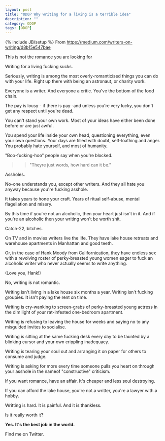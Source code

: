 ```yaml
---
layout: post
title: "ODOP Why writing for a living is a terrible idea"
description: ""
category: ODOP
tags: [ODOP]
---
```

{% include JB/setup %}
From <https://medium.com/writers-on-writing/d8b15e547bae>

This is not the romance you are looking for 

Writing for a living fucking sucks.

Seriously, writing is among the most overly-romanticised things you can do with your life. Right up there with being an astronaut, or charity work.

Everyone is a writer. And everyone a critic. You've the bottom of the food chain.

The pay is lousy - if there is pay -and unless you're very lucky, you don't get any respect until you're dead.

You can't stand your own work. Most of your ideas have either been done before or are just awful.

You spend your life inside your own head, questioning everything, even your own questions. Your days are filled with doubt, self-loathing and anger. You probably hate yourself, and most of humanity. 

"Boo-fucking-hoo" people say when you're blocked.

>> "Theyre just words, how hard can it be."

Assholes.

No-one understands you, except other writers. And they all hate you anyway because you're fucking asshole.

It takes years to hone your craft. Years of ritual self-abuse, mental flagellation and misery.

By this time if you're not an alcoholic, then your heart just isn't in it. And if you're an alcoholic then your writing won't be worth shit.

Catch-22, bitches.

On TV and in movies writers live the life. They have lake house retreats and warehouse apartments in Manhattan and good teeth.

Or, in the case of Hank Moody from Californication, they have endless sex with a revolving roster of perky-breasted young women eager to fuck an alcoholic writer who never actually seems to write anything.

(Love you, Hank!)

No, writing is not romantic.

Writing isn't living in a lake house six months a year. Writing isn't fucking groupies. It isn't paying the rent on time.

Writing is cry-wanking to screen-grabs of perky-breasted young actress in the dim light of your rat-infested one-bedroom apartment.

Writing is refusing to leaving the house for weeks and saying no to any misguided invites to socialise.

Writing is sitting at the same fucking desk every day to be taunted by a blinking cursor and your own crippling inadequacy.

Writing is tearing your soul out and arranging it on paper for others to consume and judge.

Writing is asking for more every time someone pulls you heart on through your asshole in the nameof "constructive" criticism.

If you want romance, have an affair. It's cheaper and less soul destroying.

If you can afford the lake house, you're not a writter, you're a lawyer with a hobby.

Writting is hard. It is painful. And it is thankless.

Is it really worth it?

**Yes. It's the best job in the world.**

Find me on Twitter.
